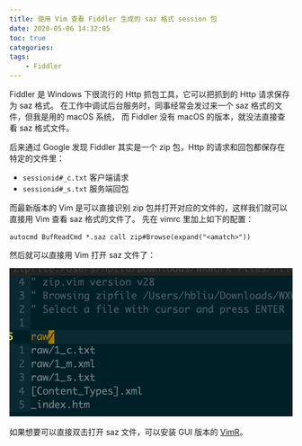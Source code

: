 ```yaml
---
title: 使用 Vim 查看 Fiddler 生成的 saz 格式 session 包
date: 2020-05-06 14:32:05
toc: true
categories:
tags:
    - Fiddler
---
```


Fiddler 是 Windows 下很流行的 Http 抓包工具，它可以把抓到的 Http 请求保存为 saz 格式。
在工作中调试后台服务时，同事经常会发过来一个 saz 格式的文件，但我是用的 macOS 系统，
而 Fiddler 没有 macOS 的版本，就没法直接查看 saz 格式文件。

后来通过 Google 发现 Fiddler 其实是一个 zip 包，Http 的请求和回包都保存在特定的文件里：

* `sessionid#_c.txt` 客户端请求
* `sessionid#_s.txt` 服务端回包

而最新版本的 Vim 是可以直接识别 zip 包并打开对应的文件的，这样我们就可以直接用 Vim 查看 saz 格式的文件了。
先在 vimrc 里加上如下的配置：

```vim
autocmd BufReadCmd *.saz call zip#Browse(expand("<amatch>"))
```

然后就可以直接用 Vim 打开 saz 文件了：

![](/img/posts/0f6a442b6a5d380493489cec0ff34d15-1588749137.jpg)

如果想要可以直接双击打开 saz 文件，可以安装 GUI 版本的 [VimR](https://github.com/qvacua/vimr)。

<!--more-->


